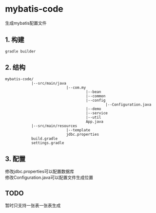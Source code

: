 # mybatis-code
生成mybatis配置文件
## 1. 构建
  ````
  gradle builder
  ````
## 2. 结构
  ````
  mybatis-code/
              |--src/main/java
                              |--com.my
                                       |--bean
                                       |--common
                                       |--config
                                                |--Configuration.java
                                       |--demo
                                       |--service
                                       |--util
                                       App.java
              |--src/main/resources
                              |--template
                              jdbc.properties
              build.gradle
              settings.gradle
  ````
## 3. 配置
  修改jdbc.properties可以配置数据库<br/>
  修改Configuration.java可以配置文件生成位置

## TODO 
  暂时只支持一张表一张表生成
    
